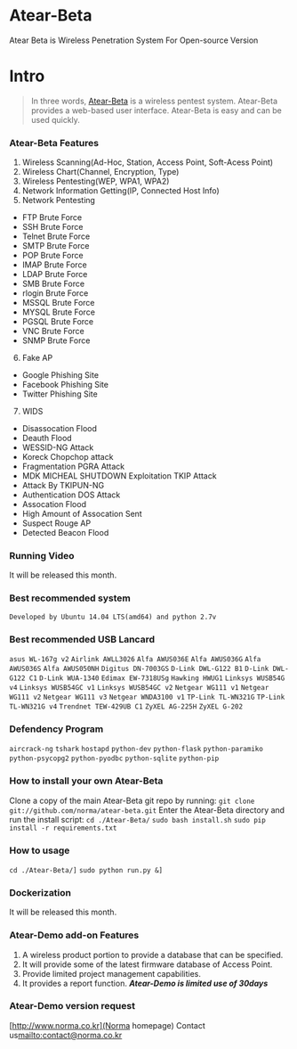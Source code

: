 # Atear-Beta
Atear Beta is Wireless Penetration System For Open-source Version

# Intro

> In three words, [Atear-Beta](http://www.norma.co.kr) is a wireless pentest system.
> Atear-Beta provides a web-based user interface.
> Atear-Beta is easy and can be used quickly.


### Atear-Beta Features
1. Wireless Scanning(Ad-Hoc, Station, Access Point, Soft-Acess Point)
2. Wireless Chart(Channel, Encryption, Type)
3. Wireless Pentesting(WEP, WPA1, WPA2)
4. Network Information Getting(IP, Connected Host Info)
5. Network Pentesting
  - FTP Brute Force
  - SSH Brute Force
  - Telnet Brute Force
  - SMTP Brute Force
  - POP Brute Force
  - IMAP Brute Force
  - LDAP Brute Force
  - SMB Brute Force
  - rlogin Brute Force
  - MSSQL Brute Force
  - MYSQL Brute Force
  - PGSQL Brute Force
  - VNC Brute Force
  - SNMP Brute Force
6. Fake AP
  - Google Phishing Site
  - Facebook Phishing Site
  - Twitter Phishing Site
7. WIDS
  - Disassocation Flood
  - Deauth Flood
  - WESSID-NG Attack
  - Koreck Chopchop attack
  - Fragmentation PGRA Attack
  - MDK MICHEAL SHUTDOWN Exploitation TKIP Attack
  - Attack By TKIPUN-NG
  - Authentication DOS Attack
  - Assocation Flood
  - High Amount of Assocation Sent
  - Suspect Rouge AP
  - Detected Beacon Flood


### Running Video
It will be released this month.

### Best recommended system
`Developed by Ubuntu 14.04 LTS(amd64) and python 2.7v`

### Best recommended USB Lancard
`asus WL-167g v2`
`Airlink AWLL3026`
`Alfa AWUS036E`
`Alfa AWUS036G`
`Alfa AWUS036S`
`Alfa AWUS050NH`
`Digitus DN-7003GS`
`D-Link DWL-G122 B1`
`D-Link DWL-G122 C1`
`D-Link WUA-1340`
`Edimax EW-7318USg`
`Hawking HWUG1`
`Linksys WUSB54G v4`
`Linksys WUSB54GC v1`
`Linksys WUSB54GC v2`
`Netgear WG111 v1`
`Netgear WG111 v2`
`Netgear WG111 v3`
`Netgear WNDA3100 v1`
`TP-Link TL-WN321G`
`TP-Link TL-WN321G v4`
`Trendnet TEW-429UB C1`
`ZyXEL AG-225H`
`ZyXEL G-202`


### Defendency Program
`aircrack-ng`
`tshark`
`hostapd`
`python-dev`
`python-flask`
`python-paramiko`
`python-psycopg2`
`python-pyodbc`
`python-sqlite`
`python-pip`


### How to install your own Atear-Beta
Clone a copy of the main Atear-Beta git repo by running:
`git clone git://github.com/norma/atear-beta.git`
Enter the Atear-Beta directory and run the install script:
`cd ./Atear-Beta/`
`sudo bash install.sh`
`sudo pip install -r requirements.txt`

### How to usage
`cd ./Atear-Beta/]`
`sudo python run.py &]`

### Dockerization
It will be released this month.

### Atear-Demo add-on Features
1. A wireless product portion to provide a database that can be specified.
2. It will provide some of the latest firmware database of Access Point.
3. Provide limited project management capabilities.
4. It provides a report function.
***Atear-Demo is limited use of 30days***

### Atear-Demo version request
[http://www.norma.co.kr](Norma homepage)
Contact us[mailto:contact@norma.co.kr](contact@norma.co.kr)
